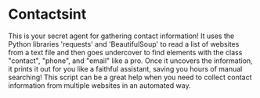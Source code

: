 # Contactsint
This is your secret agent for gathering contact information! It uses the Python libraries 'requests' and 'BeautifulSoup' to read a list of websites from a text file and then goes undercover to find elements with the class "contact", "phone", and "email" like a pro. Once it uncovers the information, it prints it out for you like a faithful assistant, saving you hours of manual searching! This script can be a great help when you need to collect contact information from multiple websites in an automated way.
